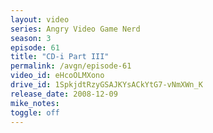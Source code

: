 ```yaml
---
layout: video
series: Angry Video Game Nerd
season: 3
episode: 61
title: "CD-i Part III"
permalink: /avgn/episode-61
video_id: eHcoOLMXono
drive_id: 1SpkjdtRzyGSAJKYsACkYtG7-vNmXWn_K
release_date: 2008-12-09
mike_notes:
toggle: off
---
```

